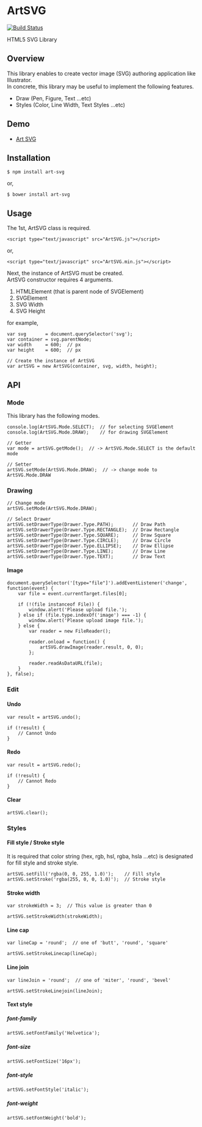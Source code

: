 ArtSVG
=========
  
[![Build Status](https://travis-ci.org/Korilakkuma/ArtSVG.svg?branch=master)](https://travis-ci.org/Korilakkuma/ArtSVG)
  
HTML5 SVG Library
  
## Overview
  
This library enables to create vector image (SVG) authoring application like Illustrator.  
In concrete, this library may be useful to implement the following features.
  
* Draw (Pen, Figure, Text ...etc)
* Styles (Color, Line Width, Text Styles ...etc)
  
## Demo
  
* [Art SVG](https://korilakkuma.github.io/ArtSVG/)
  
## Installation
  
    $ npm install art-svg
  
or,
  
    $ bower install art-svg
  
## Usage
  
The 1st, ArtSVG class is required.
  
    <script type="text/javascript" src="ArtSVG.js"></script>
  
or,
  
    <script type="text/javascript" src="ArtSVG.min.js"></script>
  
Next, the instance of ArtSVG must be created.  
ArtSVG constructor requires 4 arguments.  
  
1. HTMLElement (that is parent node of SVGElement)
1. SVGElement
1. SVG Width
1. SVG Height
  
for example,
  
    var svg       = document.querySelector('svg');
    var container = svg.parentNode;
    var width     = 600;  // px
    var height    = 600;  // px
  
    // Create the instance of ArtSVG
    var artSVG = new ArtSVG(container, svg, width, height);
  
## API
  
### Mode
  
This library has the following modes.
  
    console.log(ArtSVG.Mode.SELECT);  // for selecting SVGElement
    console.log(ArtSVG.Mode.DRAW);    // for drawing SVGElement
  
    // Getter
    var mode = artSVG.getMode();  // -> ArtSVG.Mode.SELECT is the default mode

    // Setter
    artSVG.setMode(ArtSVG.Mode.DRAW);  // -> change mode to ArtSVG.Mode.DRAW
  
### Drawing
  
    // Change mode
    artSVG.setMode(ArtSVG.Mode.DRAW);

    // Select Drawer
    artSVG.setDrawerType(Drawer.Type.PATH);       // Draw Path
    artSVG.setDrawerType(Drawer.Type.RECTANGLE);  // Draw Rectangle
    artSVG.setDrawerType(Drawer.Type.SQUARE);     // Draw Square
    artSVG.setDrawerType(Drawer.Type.CIRCLE);     // Draw Circle
    artSVG.setDrawerType(Drawer.Type.ELLIPSE);    // Draw Ellipse
    artSVG.setDrawerType(Drawer.Type.LINE);       // Draw Line
    artSVG.setDrawerType(Drawer.Type.TEXT);       // Draw Text
  
#### Image
  
    document.querySelector('[type="file"]').addEventListener('change', function(event) {
        var file = event.currentTarget.files[0];

        if (!(file instanceof File)) {
            window.alert('Please upload file.');
        } else if (file.type.indexOf('image') === -1) {
            window.alert('Please upload image file.');
        } else {
            var reader = new FileReader();

            reader.onload = function() {
                artSVG.drawImage(reader.result, 0, 0);
            };

            reader.readAsDataURL(file);
        }
    }, false);
  
### Edit
  
#### Undo
  
    var result = artSVG.undo();

    if (!result) {
        // Cannot Undo
    }
  
#### Redo
  
    var result = artSVG.redo();

    if (!result) {
        // Cannot Redo
    }
  
#### Clear
  
    artSVG.clear();
  
### Styles
  
#### Fill style / Stroke style
  
It is required that color string (hex, rgb, hsl, rgba, hsla ...etc) is designated for fill style and stroke style.
  
    artSVG.setFill('rgba(0, 0, 255, 1.0)');    // Fill style
    artSVG.setStroke('rgba(255, 0, 0, 1.0)');  // Stroke style
  
#### Stroke width
  
    var strokeWidth = 3;  // This value is greater than 0

    artSVG.setStrokeWidth(strokeWidth);
  
#### Line cap
  
    var lineCap = 'round';  // one of 'butt', 'round', 'square'

    artSVG.setStrokeLinecap(lineCap);
  
#### Line join
  
    var lineJoin = 'round';  // one of 'miter', 'round', 'bevel'

    artSVG.setStrokeLinejoin(lineJoin);
  
#### Text style
  
##### font-family
  
    artSVG.setFontFamily('Helvetica');
  
##### font-size
  
    artSVG.setFontSize('16px');
  
##### font-style
  
    artSVG.setFontStyle('italic');
  
##### font-weight
  
    artSVG.setFontWeight('bold');
  
